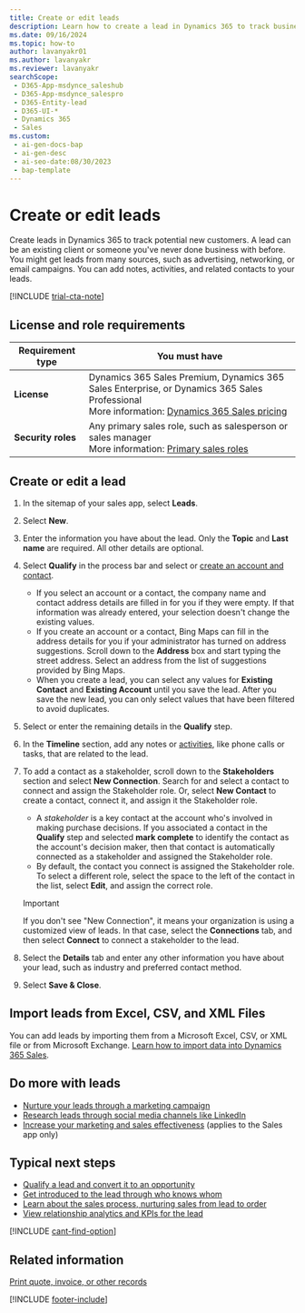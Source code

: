 ```yaml
---
title: Create or edit leads
description: Learn how to create a lead in Dynamics 365 to track business prospects and add notes, activities, and related contacts.
ms.date: 09/16/2024
ms.topic: how-to
author: lavanyakr01
ms.author: lavanyakr
ms.reviewer: lavanyakr
searchScope:
 - D365-App-msdynce_saleshub
 - D365-App-msdynce_salespro
 - D365-Entity-lead
 - D365-UI-*
 - Dynamics 365
 - Sales
ms.custom:
 - ai-gen-docs-bap
 - ai-gen-desc
 - ai-seo-date:08/30/2023
 - bap-template
---
```


# Create or edit leads

Create leads in Dynamics 365 to track potential new customers. A lead can be an existing client or someone you've never done business with before. You might get leads from many sources, such as advertising, networking, or email campaigns. You can add notes, activities, and related contacts to your leads.

[!INCLUDE [trial-cta-note](../includes/trial-cta-note.md)]

## License and role requirements

| Requirement type | You must have |
|-----------------------|---------|
| **License** | Dynamics 365 Sales Premium, Dynamics 365 Sales Enterprise, or Dynamics 365 Sales Professional<br/>More information: [Dynamics 365 Sales pricing](https://dynamics.microsoft.com/sales/pricing/) |
| **Security roles** | Any primary sales role, such as salesperson or sales manager<br/> More information: [Primary sales roles](security-roles-for-sales.md#primary-sales-roles) |

## Create or edit a lead

1. In the sitemap of your sales app, select **Leads**.

1. Select **New**.

1. Enter the information you have about the lead. Only the **Topic** and **Last name** are required. All other details are optional.

1. Select **Qualify** in the process bar and select or [create an account and contact](accounts-contacts.md).

    - If you select an account or a contact, the company name and contact address details are filled in for you if they were empty. If that information was already entered, your selection doesn't change the existing values.
    - If you create an account or a contact, Bing Maps can fill in the address details for you if your administrator has turned on address suggestions. Scroll down to the **Address** box and start typing the street address. Select an address from the list of suggestions provided by Bing Maps.
    - When you create a lead, you can select any values for **Existing Contact** and **Existing Account** until you save the lead. After you save the new lead, you can only select values that have been filtered to avoid duplicates.

1. Select or enter the remaining details in the **Qualify** step.

1. In the **Timeline** section, add any notes or [activities](manage-activities.md), like phone calls or tasks, that are related to the lead.

1. To add a contact as a stakeholder, scroll down to the **Stakeholders** section and select **New Connection**. Search for and select a contact to connect and assign the Stakeholder role. Or, select **New Contact** to create a contact, connect it, and assign it the Stakeholder role.

    - A *stakeholder* is a key contact at the account who's involved in making purchase decisions. If you associated a contact in the **Qualify** step and selected **mark complete** to identify the contact as the account's decision maker, then that contact is automatically connected as a stakeholder and assigned the Stakeholder role.
    - By default, the contact you connect is assigned the Stakeholder role. To select a different role, select the space to the left of the contact in the list, select **Edit**, and assign the correct role.
  
   > [!IMPORTANT]
   > If you don't see "New Connection", it means your organization is using a customized view of leads. In that case, select the **Connections** tab, and then select **Connect** to connect a stakeholder to the lead.

1. Select the **Details** tab and enter any other information you have about your lead, such as industry and preferred contact method.

1. Select **Save & Close**.

## Import leads from Excel, CSV, and XML Files

You can add leads by importing them from a Microsoft Excel, CSV, or XML file or from Microsoft Exchange. [Learn how to import data into Dynamics 365 Sales](import-data.md).

## Do more with leads

- [Nurture your leads through a marketing campaign](../sales-enterprise/get-started-app-marketing-sales.md)
- [Research leads through social media channels like LinkedIn](../insights-insideview/insights-powered-by-insideview.md)
- [Increase your marketing and sales effectiveness](../versium-predict/versium-predict.md) (applies to the Sales app only)

## Typical next steps

- [Qualify a lead and convert it to an opportunity](qualify-lead-convert-opportunity-sales.md)
- [Get introduced to the lead through who knows whom](who-knows-whom.md)
- [Learn about the sales process, nurturing sales from lead to order](nurture-sales-from-lead-order-sales.md)
- [View relationship analytics and KPIs for the lead](relationship-analytics.md)

[!INCLUDE [cant-find-option](../includes/cant-find-option.md)]

## Related information

[Print quote, invoice, or other records](print-records.md)

[!INCLUDE [footer-include](../includes/footer-banner.md)]
